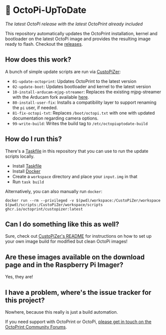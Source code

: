 # 🤖 OctoPi-UpToDate

*The latest OctoPi release with the latest OctoPrint already included*

This repository automatically updates the OctoPrint installation, kernel and bootloader on the latest OctoPi image
and provides the resulting image ready to flash. Checkout the [releases](https://github.com/OctoPrint/OctoPi-UpToDate/releases).

## How does this work?

A bunch of simple update scripts are run via [CustoPiZer](https://github.com/OctoPrint/CustoPiZer):

  * `01-update-octoprint`: Updates OctoPrint to the latest version
  * `02-update-boot`: Updates bootloader and kernel to the latest version
  * `10-install-arducam-mjpg-streamer`: Replaces the existing mjpg-streamer with the Arducam fork available [here](https://github.com/ArduCAM/mjpg-streamer).
  * `80-install-user-fix`: Installs a compatibility layer to support renaming the `pi` user, if needed.
  * `81-fix-octopi-txt`: Replaces `/boot/octopi.txt` with one with updated documentation regarding camera options.
  * `99-write-build`: Writes the build tag to `/etc/octopiuptodate-build`

## How do I run this?

There's a [Taskfile](https://taskfile.dev) in this repository that you can use to run the update scripts locally.

  - Install [Taskfile](https://taskfile.dev/installation/)
  - Install [Docker]()
  - Create a `workspace` directory and place your `input.img` in that
  - Run `task build`

Alternatively, you can also manually run `docker`:

```
docker run --rm --privileged -v $(pwd)/workspace:/CustoPiZer/workspace $(pwd)/scripts:/CustoPiZer/workspace/scripts ghcr.io/octoprint/custopizer:latest
```

## Can I do something like this as well?

Sure, check out [CustoPiZer's README](https://github.com/OctoPrint/CustoPiZer) for 
instructions on how to set up your own image build for modified but clean OctoPi images!

## Are these images available on the download page and in the Raspberry Pi Imager?

Yes, they are!

## I have a problem, where's the issue tracker for this project?

Nowhere, because this really is just a build automation.

If you need support with OctoPrint or OctoPi, [please get in touch on the OctoPrint Community Forums](https://community.octoprint.org).
